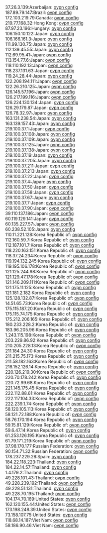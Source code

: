 37.26.3.139:Azerbaijan: [ovpn config](vpn/37_26_3_139.ovpn)  
187.89.79.147:Brazil: [ovpn config](vpn/187_89_79_147.ovpn)  
172.103.219.79:Canada: [ovpn config](vpn/172_103_219_79.ovpn)  
219.77.168.32:Hong Kong: [ovpn config](vpn/219_77_168_32.ovpn)  
87.97.23.196:Hungary: [ovpn config](vpn/87_97_23_196.ovpn)  
106.150.10.122:Japan: [ovpn config](vpn/106_150_10_122.ovpn)  
106.166.161.3:Japan: [ovpn config](vpn/106_166_161_3.ovpn)  
111.99.130.75:Japan: [ovpn config](vpn/111_99_130_75.ovpn)  
112.139.45.55:Japan: [ovpn config](vpn/112_139_45_55.ovpn)  
112.69.95.41:Japan: [ovpn config](vpn/112_69_95_41.ovpn)  
113.154.77.6:Japan: [ovpn config](vpn/113_154_77_6.ovpn)  
118.110.192.13:Japan: [ovpn config](vpn/118_110_192_13.ovpn)  
118.237.131.63:Japan: [ovpn config](vpn/118_237_131_63.ovpn)  
119.24.28.44:Japan: [ovpn config](vpn/119_24_28_44.ovpn)  
122.208.194.111:Japan: [ovpn config](vpn/122_208_194_111.ovpn)  
122.26.210.125:Japan: [ovpn config](vpn/122_26_210_125.ovpn)  
126.145.57.196:Japan: [ovpn config](vpn/126_145_57_196.ovpn)  
126.217.199.116:Japan: [ovpn config](vpn/126_217_199_116.ovpn)  
126.224.130.134:Japan: [ovpn config](vpn/126_224_130_134.ovpn)  
126.29.179.87:Japan: [ovpn config](vpn/126_29_179_87.ovpn)  
126.78.32.97:Japan: [ovpn config](vpn/126_78_32_97.ovpn)  
163.131.238.54:Japan: [ovpn config](vpn/163_131_238_54.ovpn)  
163.139.157.43:Japan: [ovpn config](vpn/163_139_157_43.ovpn)  
219.100.37.1:Japan: [ovpn config](vpn/219_100_37_1.ovpn)  
219.100.37.108:Japan: [ovpn config](vpn/219_100_37_108.ovpn)  
219.100.37.109:Japan: [ovpn config](vpn/219_100_37_109.ovpn)  
219.100.37.125:Japan: [ovpn config](vpn/219_100_37_125.ovpn)  
219.100.37.138:Japan: [ovpn config](vpn/219_100_37_138.ovpn)  
219.100.37.19:Japan: [ovpn config](vpn/219_100_37_19.ovpn)  
219.100.37.205:Japan: [ovpn config](vpn/219_100_37_205.ovpn)  
219.100.37.211:Japan: [ovpn config](vpn/219_100_37_211.ovpn)  
219.100.37.213:Japan: [ovpn config](vpn/219_100_37_213.ovpn)  
219.100.37.22:Japan: [ovpn config](vpn/219_100_37_22.ovpn)  
219.100.37.4:Japan: [ovpn config](vpn/219_100_37_4.ovpn)  
219.100.37.50:Japan: [ovpn config](vpn/219_100_37_50.ovpn)  
219.100.37.58:Japan: [ovpn config](vpn/219_100_37_58.ovpn)  
219.100.37.67:Japan: [ovpn config](vpn/219_100_37_67.ovpn)  
219.100.37.7:Japan: [ovpn config](vpn/219_100_37_7.ovpn)  
219.100.37.90:Japan: [ovpn config](vpn/219_100_37_90.ovpn)  
39.110.137.186:Japan: [ovpn config](vpn/39_110_137_186.ovpn)  
60.119.129.141:Japan: [ovpn config](vpn/60_119_129_141.ovpn)  
60.135.227.57:Japan: [ovpn config](vpn/60_135_227_57.ovpn)  
60.238.52.105:Japan: [ovpn config](vpn/60_238_52_105.ovpn)  
110.11.221.128:Korea Republic of: [ovpn config](vpn/110_11_221_128.ovpn)  
112.160.59.7:Korea Republic of: [ovpn config](vpn/112_160_59_7.ovpn)  
112.187.101.7:Korea Republic of: [ovpn config](vpn/112_187_101_7.ovpn)  
118.220.163.151:Korea Republic of: [ovpn config](vpn/118_220_163_151.ovpn)  
118.37.24.234:Korea Republic of: [ovpn config](vpn/118_37_24_234.ovpn)  
119.194.132.245:Korea Republic of: [ovpn config](vpn/119_194_132_245.ovpn)  
119.195.106.178:Korea Republic of: [ovpn config](vpn/119_195_106_178.ovpn)  
121.125.244.98:Korea Republic of: [ovpn config](vpn/121_125_244_98.ovpn)  
121.129.47.178:Korea Republic of: [ovpn config](vpn/121_129_47_178.ovpn)  
121.146.209.111:Korea Republic of: [ovpn config](vpn/121_146_209_111.ovpn)  
121.175.11.125:Korea Republic of: [ovpn config](vpn/121_175_11_125.ovpn)  
121.181.2.182:Korea Republic of: [ovpn config](vpn/121_181_2_182.ovpn)  
125.128.132.87:Korea Republic of: [ovpn config](vpn/125_128_132_87.ovpn)  
14.51.65.73:Korea Republic of: [ovpn config](vpn/14_51_65_73.ovpn)  
175.115.187.20:Korea Republic of: [ovpn config](vpn/175_115_187_20.ovpn)  
175.115.74.175:Korea Republic of: [ovpn config](vpn/175_115_74_175.ovpn)  
175.212.206.165:Korea Republic of: [ovpn config](vpn/175_212_206_165.ovpn)  
180.233.228.2:Korea Republic of: [ovpn config](vpn/180_233_228_2.ovpn)  
183.96.205.96:Korea Republic of: [ovpn config](vpn/183_96_205_96.ovpn)  
1.243.115.198:Korea Republic of: [ovpn config](vpn/1_243_115_198.ovpn)  
203.229.86.92:Korea Republic of: [ovpn config](vpn/203_229_86_92.ovpn)  
210.205.228.13:Korea Republic of: [ovpn config](vpn/210_205_228_13.ovpn)  
211.184.24.30:Korea Republic of: [ovpn config](vpn/211_184_24_30.ovpn)  
211.215.75.173:Korea Republic of: [ovpn config](vpn/211_215_75_173.ovpn)  
211.58.182.163:Korea Republic of: [ovpn config](vpn/211_58_182_163.ovpn)  
218.152.126.14:Korea Republic of: [ovpn config](vpn/218_152_126_14.ovpn)  
220.126.219.30:Korea Republic of: [ovpn config](vpn/220_126_219_30.ovpn)  
220.70.178.242:Korea Republic of: [ovpn config](vpn/220_70_178_242.ovpn)  
220.72.99.68:Korea Republic of: [ovpn config](vpn/220_72_99_68.ovpn)  
221.145.175.45:Korea Republic of: [ovpn config](vpn/221_145_175_45.ovpn)  
222.112.88.61:Korea Republic of: [ovpn config](vpn/222_112_88_61.ovpn)  
222.117.104.33:Korea Republic of: [ovpn config](vpn/222_117_104_33.ovpn)  
222.239.1.74:Korea Republic of: [ovpn config](vpn/222_239_1_74.ovpn)  
58.120.105.113:Korea Republic of: [ovpn config](vpn/58_120_105_113.ovpn)  
58.121.72.188:Korea Republic of: [ovpn config](vpn/58_121_72_188.ovpn)  
58.76.170.194:Korea Republic of: [ovpn config](vpn/58_76_170_194.ovpn)  
59.15.81.129:Korea Republic of: [ovpn config](vpn/59_15_81_129.ovpn)  
59.6.47.14:Korea Republic of: [ovpn config](vpn/59_6_47_14.ovpn)  
61.253.126.195:Korea Republic of: [ovpn config](vpn/61_253_126_195.ovpn)  
61.79.171.219:Korea Republic of: [ovpn config](vpn/61_79_171_219.ovpn)  
37.98.170.177:Russian Federation: [ovpn config](vpn/37_98_170_177.ovpn)  
90.154.71.32:Russian Federation: [ovpn config](vpn/90_154_71_32.ovpn)  
178.237.229.28:Spain: [ovpn config](vpn/178_237_229_28.ovpn)  
184.22.118.223:Thailand: [ovpn config](vpn/184_22_118_223.ovpn)  
184.22.14.57:Thailand: [ovpn config](vpn/184_22_14_57.ovpn)  
1.4.179.2:Thailand: [ovpn config](vpn/1_4_179_2.ovpn)  
49.228.101.43:Thailand: [ovpn config](vpn/49_228_101_43.ovpn)  
49.228.239.192:Thailand: [ovpn config](vpn/49_228_239_192.ovpn)  
49.228.51.131:Thailand: [ovpn config](vpn/49_228_51_131.ovpn)  
49.228.70.195:Thailand: [ovpn config](vpn/49_228_70_195.ovpn)  
104.174.70.169:United States: [ovpn config](vpn/104_174_70_169.ovpn)  
162.120.155.44:United States: [ovpn config](vpn/162_120_155_44.ovpn)  
173.198.248.39:United States: [ovpn config](vpn/173_198_248_39.ovpn)  
73.158.107.75:United States: [ovpn config](vpn/73_158_107_75.ovpn)  
118.68.14.187:Viet Nam: [ovpn config](vpn/118_68_14_187.ovpn)  
58.186.90.46:Viet Nam: [ovpn config](vpn/58_186_90_46.ovpn)  
